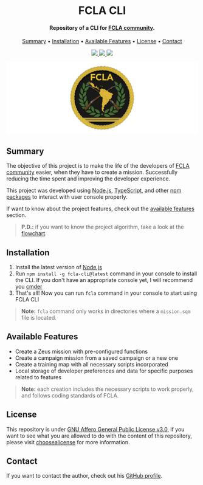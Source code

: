 <h1 align="center">
    FCLA CLI
</h1>

<h4 align="center">
    Repository of a CLI for <a href="https://arma3clanfcla.wixsite.com/fcla" target="_blank">FCLA community<a>.
</h4>

<p align="center">
    <a href="#----summary">Summary</a> •
    <a href="#----installation">Installation</a> •
    <a href="#----available-features">Available Features</a> •
    <a href="#----license">License</a> •
    <a href="#----contact">Contact</a>
</p>

<p align="center">
    <a href="https://www.npmjs.com/package/fcla-cli">
        <img src="https://badgen.net/static/npm/v1.0.0/blue">
    </a>
    <a href="./LICENSE">
        <img src="https://badgen.net/static/license/AGPLv3/blue">
    </a>
    <a href="./README.es-419.md">
        <img src="https://badgen.net/static/lang/spanish/purple">
    </a>
</p>

<p align="center">
    <img src="./.github/fcla-logo.png" width="625">
</p>

<h2>
    Summary
</h2>
<p>
    The objective of this project is to make the life of the developers of <a href="https://arma3clanfcla.wixsite.com/fcla" target="_blank">FCLA community<a> easier, when they have to create a mission. Successfully reducing the time spent and improving the developer experience.
</p>
<p>
    This project was developed using <a href="https://nodejs.org/" target="_blank">Node.js<a>, <a href="https://www.typescriptlang.org/" target="_blank">TypeScript<a>, and other <a href="./package.json" target="_blank">npm packages<a> to interact with user console properly.
</p>
<p>
    If want to know about the project features, check out the <a href="#----available-features">available features</a> section.
</p>

> **P.D.:** if you want to know the project algorithm, take a look at the <a href="./docs/flowchart.png">flowchart</a>.

<h2>
    Installation
</h2>
<ol>
    <li>Install the latest version of <a href="https://nodejs.org/" target="_blank">Node.js<a></li>
    <li>Run <code>npm install -g fcla-cli@latest</code> command in your console to install the CLI. If you don't have an appropriate console yet, I will recommend you <a href="https://cmder.app/" target="_blank">cmder<a></li>
    <li>That's all! Now you can run <code>fcla</code> command in your console to start using FCLA CLI</li>
</ol>

> **Note:** `fcla` command only works in directories where a `mission.sqm` file is located.

<h2>
    Available Features
</h2>
<ul>
    <li>Create a Zeus mission with pre-configured functions</li>
    <li>Create a campaign mission from a saved campaign or a new one</li>
    <li>Create a training map with all necessary scripts incorporated</li>
    <li>Local storage of developer preferences and data for specific purposes related to features</li>
</ul>

> **Note:** each creation includes the necessary scripts to work properly, and follows coding standards of FCLA.

<h2>
    License
</h2>
<p>
    This repository is under <a href="./LICENSE" target="_blank">GNU Affero General Public License v3.0</a>, if you want to see what you are allowed to do with the content of this repository, please visit <a href="https://choosealicense.com/licenses/" target="_blank">choosealicense</a> for more information.
</p>

<h2>
    Contact
</h1>
<p>
    If you want to contact the author, check out his <a href="https://github.com/hozlucas28" target="_blank">GitHub profile</a>.
</p>
